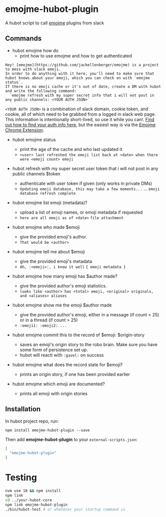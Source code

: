 # emojme-hubot-plugin

A hubot script to call [emojme](https://github.com/jackellenberger/emojme) plugins from slack

## Commands

* hubot emojme how do
    * print how to use emojme and how to get authenticated
```
Hey! [emojme](https://github.com/jackellenberger/emojme) is a project to mess with slack emoji.
In order to do anything with it here, you'll need to make sure that hubot knows about your emoji, which you can check on with `emojme status`.
If there is no emoji cache or it's out of date, create a DM with hubot and write the following command:
  `emojme refresh with my super secret info that i will not post in any public channels: <YOUR AUTH JSON>`
```

`<YOUR AUTH JSON>` is a combination of slack domain, cookie token, and cookie, all of which need to be grabbed from a logged in slack web page. This information is intentionally short-lived, so use it while you can!. [Find out how to find your auth info here](https://github.com/jackellenberger/emojme#finding-a-slack-token), but the easiest way is via the [Emojme Chrome Extension](https://chrome.google.com/webstore/detail/emojme-emoji-anywhere/nbnaglaclijdfidbinlcnfdbikpbdkog?hl=en-US).

* hubot emojme status
    * print the age of the cache and who last updated it
    * `<user> last refreshed the emoji list back at <date> when there were <emoji count> emoji`

* hubot refresh with my super secret user token that i will not post in any public channels $token
    * authenticate with user token if given (only works in private DMs)
    * `Updating emoji database, this may take a few moments...` ... `emoji database refresh complete`

* hubot emojme list emoji (metadata)?
    * upload a list of emoji names, or emoji metadata if requested
    * `here are all emoji as of <date>` `file attachment`

* hubot emojme who made $emoji
    * give the provided emoji's author.
    * `That would be <author>`

* hubot emojme tell me about $emoji
    * give the provided emoji's metadata
    * `Ah, :<emoji>:, i know it well` `{ emoji metadata }`

* hubot emojme how many emoji has $author made?
    * give the provided author's emoji statistics.
    * `looks like <author> has <total> emoji, <original> originals, and <aliases> aliases`

* hubot emojme show me the emoji $author made
    * give the provided author's emoji, either in a message (if count < 25) or in a thread (if count > 25)
    * `:emoji1: :emoji2: ...`

* hubot emojme commit this to the record of $emoji: $origin-story
    * saves an emoji's origin story to the robo brain. Make sure you have some form of persistence set up.
    * hubot will reacti with `:gavel:` on success

* hubot emojme what does the record state for $emoji?
    * prints an origin story, if one has been provided earlier

* hubot emojme which emoji are documented?
    * prints all emoji with origin stories

## Installation

In hubot project repo, run:

`npm install emojme-hubot-plugin --save`

Then add **emojme-hubot-plugin** to your `external-scripts.json`:

```json
[
  "emojme-hubot-plugin"
]
```

# Testing

```sh
nvm use 10 && npm install
npm link
cd ../your-hubot-core
npm link emojme-hubot-plugin
./bin/hubot-test # or whatever your startup command is
```
